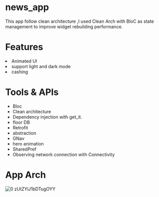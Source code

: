 # news_app

This app follow clean architecture ,I used Clean Arch with BloC as state management to improve widget rebuilding performance.

# Features
<li> Animated UI </li>
<li>support light and dark mode</li>
<li>cashing</li>

# Tools & APIs
<ul>
  <li>Bloc</li>
  <li>Clean architecture</li>
  <li>Dependency injection with get_it. </li>
  <li>floor DB</li>
  <li>Retrofit</li>
  <li>abstraction</li>
  <li>GNav</li>
  <li>hero animation</li>
  <li>SharedPref</li>

  <li>Observing network connection with Connectivity</li>
</ul>

# App Arch 

![0 zUtZYiJ1bDTugOYY](https://github.com/ahmed-faroukk/CleanArchNewsApp/assets/72602749/54669a12-449c-4af8-8d30-8b407c311eed)

